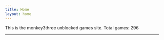 ```yaml
---
title: Home
layout: home
---
```


This is the monkey3three unblocked games site. Total games: 296

----
